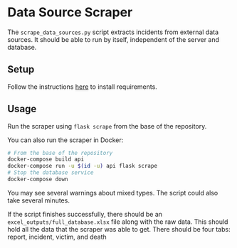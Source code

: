 # Data Source Scraper

The `scrape_data_sources.py` script extracts incidents from external data sources. It should be able to run by itself, independent of the server and database.

## Setup

Follow the instructions [here](../../requirements/README.md) to install requirements.

## Usage

Run the scraper using `flask scrape` from the base of the repository.

You can also run the scraper in Docker:

```bash
# From the base of the repository
docker-compose build api
docker-compose run -u $(id -u) api flask scrape
# Stop the database service
docker-compose down
```

You may see several warnings about mixed types. The script could also take several minutes.

If the script finishes successfully, there should be an `excel_outputs/full_database.xlsx` file along with the raw data. This should hold all the data that the scraper was able to get. There should be four tabs: report, incident, victim, and death
